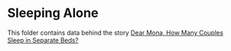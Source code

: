 # Sleeping Alone

This folder contains data behind the story [Dear Mona, How Many Couples Sleep in Separate Beds?](https://fivethirtyeight.com/features/dear-mona-how-many-couples-sleep-in-separate-beds/)